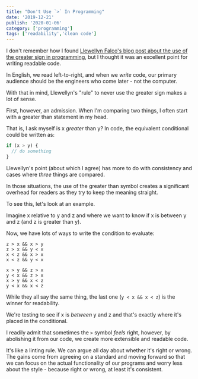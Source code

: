 ```yaml
---
title: "Don't Use `>` In Programming"
date: '2019-12-21'
publish: '2020-01-06'
category: ['programming']
tags: ['readability','clean code']
---
```


I don't remember how I found [Llewellyn Falco's blog post about the use of the greater sign in programming](https://llewellynfalco.blogspot.com/2016/02/dont-use-greater-than-sign-in.html), but I thought it was an excellent point for writing readable code.

In English, we read left-to-right, and when we _write_ code, our primary audience should be the engineers who come later - not the computer.

With that in mind, Llewellyn's "rule" to never use the greater sign makes a lot of sense.

First, however, an admission. When I'm comparing two things, I often start with a greater than statement in my head.

That is, I ask myself is x _greater_ than y? In code, the equivalent conditional could be written as:

```javascript
if (x > y) {
  // do something
}
```

Llewellyn's point (about which I agree) has more to do with consistency and cases where _three_ things are compared.

In those situations, the use of the greater than symbol creates a significant overhead for readers as they try to keep the meaning straight.

To see this, let's look at an example.

Imagine x relative to y and z and where we want to know if x is between y and z (and z is greater than y).

Now, we have lots of ways to write the condition to evaluate:

```shell
z > x && x > y
z > x && y < x
x < z && x > x
x < z && y < x

x > y && z > x
y < x && z > x
x > y && x < z
y < x && x < z
```

While they all say the same thing, the last one (`y < x && x < z`) is the winner for readability.

We're testing to see if x is _between_ y and z and that's exactly where it's placed in the conditional.

I readily admit that sometimes the `>` symbol _feels_ right, however, by abolishing it from our code, we create more extensible and readable code.

It's like a linting rule. We can argue all day about whether it's right or wrong. The gains come from agreeing on a standard and moving forward so that we can focus on the actual functionality of our programs and worry less about the style - because right or wrong, at least it's consistent.
